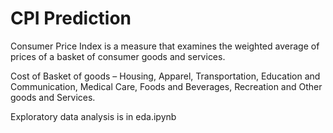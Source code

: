 # CPI Prediction
Consumer Price Index is a measure that examines the weighted average of prices of a basket of consumer goods and services.

Cost of Basket of goods – 
Housing,  Apparel, Transportation, Education and Communication, Medical Care, Foods and Beverages, 
Recreation 
and Other goods and Services.

Exploratory data analysis is in eda.ipynb